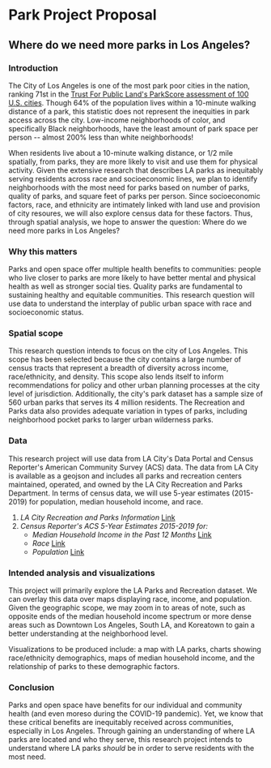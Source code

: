 # Park Project Proposal
## Where do we need more parks in Los Angeles?
### Introduction

The City of Los Angeles is one of the most park poor cities in the nation, ranking 71st in the [Trust For Public Land's ParkScore assessment of 100 U.S. cities](https://www.tpl.org/city/los-angeles-california). Though 64% of the population lives within a 10-minute walking distance of a park, this statistic does not represent the inequities in park access across the city. Low-income neighborhoods of color, and specifically Black neighborhoods, have the least amount of park space per person -- almost 200% less than white neighborhoods! 

When residents live about a 10-minute walking distance, or 1/2 mile spatially, from parks, they are more likely to visit and use them for physical activity. Given the extensive research that describes LA parks as inequitably serving residents across race and socioeconomic lines, we plan to identify neighborhoods with the most need for parks based on number of parks, quality of parks, and square feet of parks per person. Since socioeconomic factors, race, and ethnicity are intimately linked with land use and provision of city resoures, we will also explore census data for these factors. Thus, through spatial analysis, we hope to answer the question: Where do we need more parks in Los Angeles?

### Why this matters

Parks and open space offer multiple health benefits to communities: people who live closer to parks are more likely to have better mental and physical health as well as stronger social ties. Quality parks are fundamental to sustaining healthy and equitable communities. This research question will use data to understand the interplay of public urban space with race and socioeconomic status.

### Spatial scope

This research question intends to focus on the city of Los Angeles. This scope has been selected because the city contains a large number of census tracts that represent a breadth of diversity across income, race/ethnicity, and density. This scope also lends itself to inform recommendations for policy and other urban planning processes at the city level of jurisdiction. Additionally, the city's park dataset has a sample size of 560 urban parks that serves its 4 million residents. The Recreation and Parks data also provides adequate variation in types of parks, including neighborhood pocket parks to larger urban wilderness parks.

### Data

This research project will use data from LA City's Data Portal and Census Reporter's American Community Survey (ACS) data. The data from LA City is available as a geojson and includes all parks and recreation centers maintained, operated, and owned by the LA City Recreation and Parks Department. In terms of census data, we will use 5-year estimates (2015-2019) for population, median household income, and race.

1. *LA City Recreation and Parks Information* [Link](https://data.lacity.org/Parks-Recreation/Recreation-and-Parks-Information/rwq7-yhp5)
2. *Census Reporter's ACS 5-Year Estimates 2015-2019 for:*
      - *Median Household Income in the Past 12 Months* [Link](https://censusreporter.org/data/table/?table=B19013&geo_ids=16000US0644000,140|16000US0644000&primary_geo_id=16000US0644000)
      - *Race* [Link](https://censusreporter.org/data/table/?table=B02001&geo_ids=16000US0644000,140|16000US0644000&primary_geo_id=16000US0644000) 
      - *Population* [Link](https://censusreporter.org/data/table/?table=B01003&geo_ids=16000US0644000,140|16000US0644000&primary_geo_id=16000US0644000)

### Intended analysis and visualizations

This project will primarily explore the LA Parks and Recreation dataset. We can overlay this data over maps displaying race, income, and population. Given the geographic scope, we may zoom in to areas of note, such as opposite ends of the median household income spectrum or more dense areas such as Downtown Los Angeles, South LA, and Koreatown to gain a better understanding at the neighborhood level.

Visualizations to be produced include: a map with LA parks, charts showing race/ethnicity demographics, maps of median household income, and the relationship of parks to these demographic factors.

### Conclusion
Parks and open space have benefits for our individual and community health (and even moreso during the COVID-19 pandemic). Yet, we know that these critical benefits are inequitably received across communities, especially in Los Angeles. Through gaining an understanding of where LA parks are located and who they serve, this research project intends to understand where LA parks *should* be in order to serve residents with the most need.

